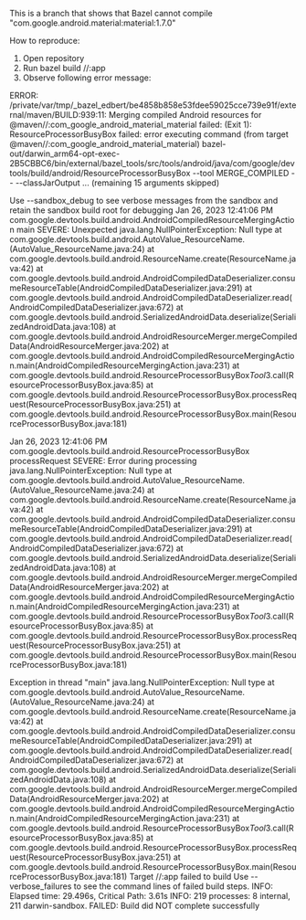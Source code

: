 This is a branch that shows that Bazel cannot compile "com.google.android.material:material:1.7.0" 

How to reproduce:

1) Open repository
2) Run bazel build //:app
3) Observe following error message:

ERROR: /private/var/tmp/_bazel_edbert/be4858b858e53fdee59025cce739e91f/external/maven/BUILD:939:11: Merging compiled Android resources for @maven//:com_google_android_material_material failed: (Exit 1): ResourceProcessorBusyBox failed: error executing command (from target @maven//:com_google_android_material_material) bazel-out/darwin_arm64-opt-exec-2B5CBBC6/bin/external/bazel_tools/src/tools/android/java/com/google/devtools/build/android/ResourceProcessorBusyBox --tool MERGE_COMPILED -- --classJarOutput ... (remaining 15 arguments skipped)

Use --sandbox_debug to see verbose messages from the sandbox and retain the sandbox build root for debugging
Jan 26, 2023 12:41:06 PM com.google.devtools.build.android.AndroidCompiledResourceMergingAction main
SEVERE: Unexpected
java.lang.NullPointerException: Null type
	at com.google.devtools.build.android.AutoValue_ResourceName.<init>(AutoValue_ResourceName.java:24)
	at com.google.devtools.build.android.ResourceName.create(ResourceName.java:42)
	at com.google.devtools.build.android.AndroidCompiledDataDeserializer.consumeResourceTable(AndroidCompiledDataDeserializer.java:291)
	at com.google.devtools.build.android.AndroidCompiledDataDeserializer.read(AndroidCompiledDataDeserializer.java:672)
	at com.google.devtools.build.android.SerializedAndroidData.deserialize(SerializedAndroidData.java:108)
	at com.google.devtools.build.android.AndroidResourceMerger.mergeCompiledData(AndroidResourceMerger.java:202)
	at com.google.devtools.build.android.AndroidCompiledResourceMergingAction.main(AndroidCompiledResourceMergingAction.java:231)
	at com.google.devtools.build.android.ResourceProcessorBusyBox$Tool$3.call(ResourceProcessorBusyBox.java:85)
	at com.google.devtools.build.android.ResourceProcessorBusyBox.processRequest(ResourceProcessorBusyBox.java:251)
	at com.google.devtools.build.android.ResourceProcessorBusyBox.main(ResourceProcessorBusyBox.java:181)

Jan 26, 2023 12:41:06 PM com.google.devtools.build.android.ResourceProcessorBusyBox processRequest
SEVERE: Error during processing
java.lang.NullPointerException: Null type
	at com.google.devtools.build.android.AutoValue_ResourceName.<init>(AutoValue_ResourceName.java:24)
	at com.google.devtools.build.android.ResourceName.create(ResourceName.java:42)
	at com.google.devtools.build.android.AndroidCompiledDataDeserializer.consumeResourceTable(AndroidCompiledDataDeserializer.java:291)
	at com.google.devtools.build.android.AndroidCompiledDataDeserializer.read(AndroidCompiledDataDeserializer.java:672)
	at com.google.devtools.build.android.SerializedAndroidData.deserialize(SerializedAndroidData.java:108)
	at com.google.devtools.build.android.AndroidResourceMerger.mergeCompiledData(AndroidResourceMerger.java:202)
	at com.google.devtools.build.android.AndroidCompiledResourceMergingAction.main(AndroidCompiledResourceMergingAction.java:231)
	at com.google.devtools.build.android.ResourceProcessorBusyBox$Tool$3.call(ResourceProcessorBusyBox.java:85)
	at com.google.devtools.build.android.ResourceProcessorBusyBox.processRequest(ResourceProcessorBusyBox.java:251)
	at com.google.devtools.build.android.ResourceProcessorBusyBox.main(ResourceProcessorBusyBox.java:181)

Exception in thread "main" java.lang.NullPointerException: Null type
	at com.google.devtools.build.android.AutoValue_ResourceName.<init>(AutoValue_ResourceName.java:24)
	at com.google.devtools.build.android.ResourceName.create(ResourceName.java:42)
	at com.google.devtools.build.android.AndroidCompiledDataDeserializer.consumeResourceTable(AndroidCompiledDataDeserializer.java:291)
	at com.google.devtools.build.android.AndroidCompiledDataDeserializer.read(AndroidCompiledDataDeserializer.java:672)
	at com.google.devtools.build.android.SerializedAndroidData.deserialize(SerializedAndroidData.java:108)
	at com.google.devtools.build.android.AndroidResourceMerger.mergeCompiledData(AndroidResourceMerger.java:202)
	at com.google.devtools.build.android.AndroidCompiledResourceMergingAction.main(AndroidCompiledResourceMergingAction.java:231)
	at com.google.devtools.build.android.ResourceProcessorBusyBox$Tool$3.call(ResourceProcessorBusyBox.java:85)
	at com.google.devtools.build.android.ResourceProcessorBusyBox.processRequest(ResourceProcessorBusyBox.java:251)
	at com.google.devtools.build.android.ResourceProcessorBusyBox.main(ResourceProcessorBusyBox.java:181)
Target //:app failed to build
Use --verbose_failures to see the command lines of failed build steps.
INFO: Elapsed time: 29.496s, Critical Path: 3.61s
INFO: 219 processes: 8 internal, 211 darwin-sandbox.
FAILED: Build did NOT complete successfully
